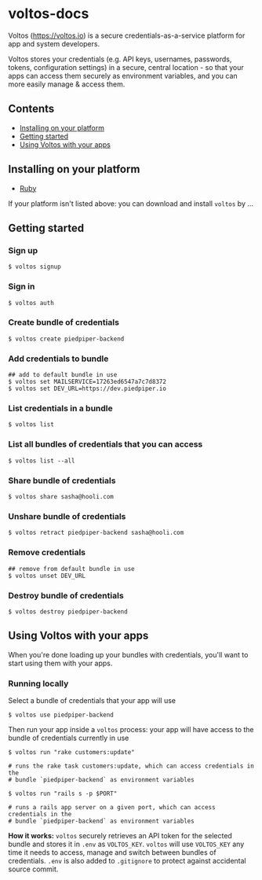 # voltos-docs
Voltos (https://voltos.io) is a secure credentials-as-a-service platform for app and system developers.

Voltos stores your credentials (e.g. API keys, usernames, passwords, tokens, configuration settings) in a secure, central location - so that your apps can access them securely as environment variables, and you can more easily manage & access them.

## Contents
* [Installing on your platform](#installing-on-your-platform)
* [Getting started](#getting-started)
* [Using Voltos with your apps](#using-voltos-with-your-apps)


## Installing on your platform
* [Ruby](https://github.com/gluio/voltos-ruby/)

If your platform isn't listed above: you can download and install `voltos` by ...


## Getting started

### Sign up
```
$ voltos signup
```

### Sign in
```
$ voltos auth
```

### Create bundle of credentials
```
$ voltos create piedpiper-backend
```

### Add credentials to bundle
```
## add to default bundle in use
$ voltos set MAILSERVICE=17263ed6547a7c7d8372
$ voltos set DEV_URL=https://dev.piedpiper.io
```

### List credentials in a bundle
```
$ voltos list
```

### List all bundles of credentials that you can access
```
$ voltos list --all
```

### Share bundle of credentials
```
$ voltos share sasha@hooli.com
```

### Unshare bundle of credentials
```
$ voltos retract piedpiper-backend sasha@hooli.com
```

### Remove credentials
```
## remove from default bundle in use
$ voltos unset DEV_URL
```

### Destroy bundle of credentials
```
$ voltos destroy piedpiper-backend
```


## Using Voltos with your apps

When you're done loading up your bundles with credentials, you'll want to start using them with your apps.

### Running locally

Select a bundle of credentials that your app will use
```
$ voltos use piedpiper-backend
```
Then run your app inside a `voltos` process: your app will have access to the bundle of credentials currently in use
```
$ voltos run "rake customers:update"

# runs the rake task customers:update, which can access credentials in the 
# bundle `piedpiper-backend` as environment variables

$ voltos run "rails s -p $PORT"

# runs a rails app server on a given port, which can access credentials in the
# bundle `piedpiper-backend` as environment variables
```

**How it works:** `voltos` securely retrieves an API token for the selected bundle and stores it in `.env` as `VOLTOS_KEY`. `voltos` will use `VOLTOS_KEY` any time it needs to access, manage and switch between bundles of credentials. `.env` is also added to `.gitignore` to protect against accidental source commit. 

